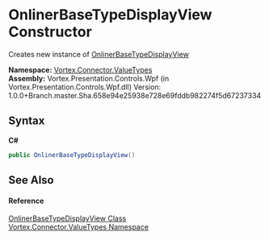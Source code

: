 # OnlinerBaseTypeDisplayView Constructor 
 

Creates new instance of <a href="T_Vortex_Connector_ValueTypes_OnlinerBaseTypeDisplayView.md">OnlinerBaseTypeDisplayView</a>

**Namespace:**&nbsp;<a href="N_Vortex_Connector_ValueTypes.md">Vortex.Connector.ValueTypes</a><br />**Assembly:**&nbsp;Vortex.Presentation.Controls.Wpf (in Vortex.Presentation.Controls.Wpf.dll) Version: 1.0.0+Branch.master.Sha.658e94e25938e728e69fddb982274f5d67237334

## Syntax

**C#**<br />
``` C#
public OnlinerBaseTypeDisplayView()
```


## See Also


#### Reference
<a href="T_Vortex_Connector_ValueTypes_OnlinerBaseTypeDisplayView.md">OnlinerBaseTypeDisplayView Class</a><br /><a href="N_Vortex_Connector_ValueTypes.md">Vortex.Connector.ValueTypes Namespace</a><br />